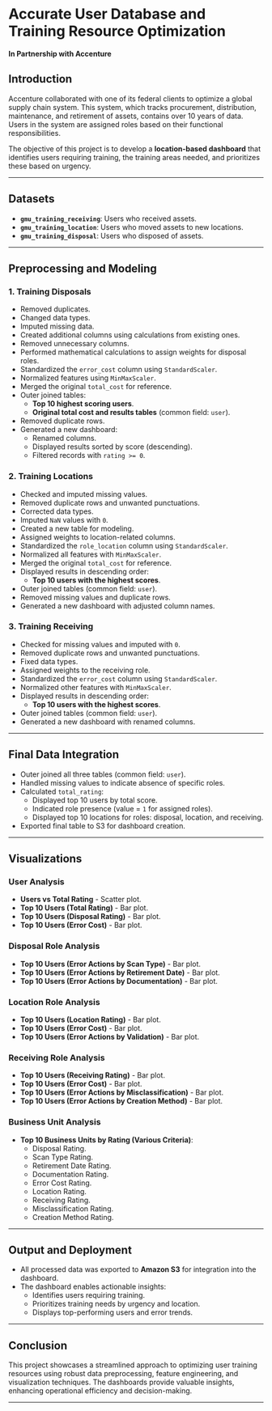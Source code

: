 # Accurate User Database and Training Resource Optimization

**In Partnership with Accenture**

## Introduction
Accenture collaborated with one of its federal clients to optimize a global supply chain system. This system, which tracks procurement, distribution, maintenance, and retirement of assets, contains over 10 years of data. Users in the system are assigned roles based on their functional responsibilities.

The objective of this project is to develop a **location-based dashboard** that identifies users requiring training, the training areas needed, and prioritizes these based on urgency.

---

## Datasets
- **`gmu_training_receiving`**: Users who received assets.
- **`gmu_training_location`**: Users who moved assets to new locations.
- **`gmu_training_disposal`**: Users who disposed of assets.

---

## Preprocessing and Modeling

### 1. **Training Disposals**
- Removed duplicates.
- Changed data types.
- Imputed missing data.
- Created additional columns using calculations from existing ones.
- Removed unnecessary columns.
- Performed mathematical calculations to assign weights for disposal roles.
- Standardized the `error_cost` column using `StandardScaler`.
- Normalized features using `MinMaxScaler`.
- Merged the original `total_cost` for reference.
- Outer joined tables:
  - **Top 10 highest scoring users**.
  - **Original total cost and results tables** (common field: `user`).
- Removed duplicate rows.
- Generated a new dashboard:
  - Renamed columns.
  - Displayed results sorted by score (descending).
  - Filtered records with `rating >= 0`.

### 2. **Training Locations**
- Checked and imputed missing values.
- Removed duplicate rows and unwanted punctuations.
- Corrected data types.
- Imputed `NaN` values with `0`.
- Created a new table for modeling.
- Assigned weights to location-related columns.
- Standardized the `role_location` column using `StandardScaler`.
- Normalized all features with `MinMaxScaler`.
- Merged the original `total_cost` for reference.
- Displayed results in descending order:
  - **Top 10 users with the highest scores**.
- Outer joined tables (common field: `user`).
- Removed missing values and duplicate rows.
- Generated a new dashboard with adjusted column names.

### 3. **Training Receiving**
- Checked for missing values and imputed with `0`.
- Removed duplicate rows and unwanted punctuations.
- Fixed data types.
- Assigned weights to the receiving role.
- Standardized the `error_cost` column using `StandardScaler`.
- Normalized other features with `MinMaxScaler`.
- Displayed results in descending order:
  - **Top 10 users with the highest scores**.
- Outer joined tables (common field: `user`).
- Generated a new dashboard with renamed columns.

---

## Final Data Integration
- Outer joined all three tables (common field: `user`).
- Handled missing values to indicate absence of specific roles.
- Calculated `total_rating`:
  - Displayed top 10 users by total score.
  - Indicated role presence (value = `1` for assigned roles).
  - Displayed top 10 locations for roles: disposal, location, and receiving.
- Exported final table to S3 for dashboard creation.

---

## Visualizations
### User Analysis
- **Users vs Total Rating** - Scatter plot.
- **Top 10 Users (Total Rating)** - Bar plot.
- **Top 10 Users (Disposal Rating)** - Bar plot.
- **Top 10 Users (Error Cost)** - Bar plot.

### Disposal Role Analysis
- **Top 10 Users (Error Actions by Scan Type)** - Bar plot.
- **Top 10 Users (Error Actions by Retirement Date)** - Bar plot.
- **Top 10 Users (Error Actions by Documentation)** - Bar plot.

### Location Role Analysis
- **Top 10 Users (Location Rating)** - Bar plot.
- **Top 10 Users (Error Cost)** - Bar plot.
- **Top 10 Users (Error Actions by Validation)** - Bar plot.

### Receiving Role Analysis
- **Top 10 Users (Receiving Rating)** - Bar plot.
- **Top 10 Users (Error Cost)** - Bar plot.
- **Top 10 Users (Error Actions by Misclassification)** - Bar plot.
- **Top 10 Users (Error Actions by Creation Method)** - Bar plot.

### Business Unit Analysis
- **Top 10 Business Units by Rating (Various Criteria)**:
  - Disposal Rating.
  - Scan Type Rating.
  - Retirement Date Rating.
  - Documentation Rating.
  - Error Cost Rating.
  - Location Rating.
  - Receiving Rating.
  - Misclassification Rating.
  - Creation Method Rating.

---

## Output and Deployment
- All processed data was exported to **Amazon S3** for integration into the dashboard.
- The dashboard enables actionable insights:
  - Identifies users requiring training.
  - Prioritizes training needs by urgency and location.
  - Displays top-performing users and error trends.

---

## Conclusion
This project showcases a streamlined approach to optimizing user training resources using robust data preprocessing, feature engineering, and visualization techniques. The dashboards provide valuable insights, enhancing operational efficiency and decision-making.

---
